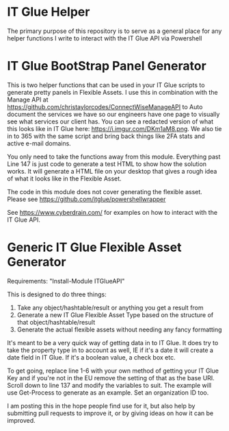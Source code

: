 # IT Glue Helper
The primary purpose of this repository is to serve as a general place for any helper functions I write to interact with the IT Glue API via Powershell

# IT Glue BootStrap Panel Generator
This is two helper functions that can be used in your IT Glue scripts to generate pretty panels in Flexible Assets. I use this in combination with the Manage API
at https://github.com/christaylorcodes/ConnectWiseManageAPI to Auto document the services we have so our engineers have one page to visually see what services
our client has. You can see a redacted version of what this looks like in IT Glue here: https://i.imgur.com/DKm1aM8.png. We also tie in to 365 with the same script
and bring back things like 2FA stats and active e-mail domains.

You only need to take the functions away from this module. Everything past Line 147 is just code to generate a test HTML to show how the solution works.
It will generate a HTML file on your desktop that gives a rough idea of what it looks like in the Flexible Asset.

The code in this module does not cover generating the flexible asset. Please see https://github.com/itglue/powershellwrapper

See https://www.cyberdrain.com/ for examples on how to interact with the IT Glue API.


# Generic IT Glue Flexible Asset Generator
Requirements: "Install-Module ITGlueAPI"

This is designed to do three things:
1) Take any object/hashtable/result or anything you get a result from
2) Generate a new IT Glue Flexible Asset Type based on the structure of that object/hashtable/result
3) Generate the actual flexible assets without needing any fancy formatting

It's meant to be a very quick way of getting data in to IT Glue. It does try to take the property type in to account as well, IE if it's a date it will create a date field in IT Glue. If it's a boolean value, a check box etc.

To get going, replace line 1-6 with your own method of getting your IT Glue Key and if you're not in the EU remove the setting of that as the base URI. Scroll down to line 137 and modify the variables to suit. The example will use Get-Process to generate as an example. Set an organization ID too.

I am posting this in the hope people find use for it, but also help by submitting pull requests to improve it, or by giving ideas on how it can be improved.

